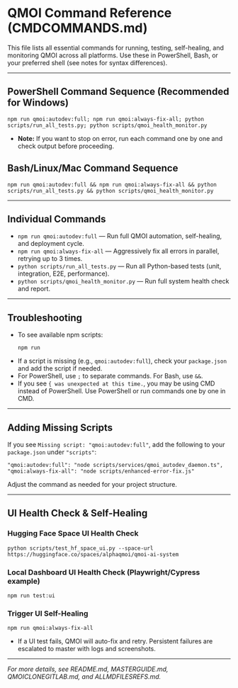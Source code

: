 # QMOI Command Reference (CMDCOMMANDS.md)

This file lists all essential commands for running, testing, self-healing, and monitoring QMOI across all platforms. Use these in PowerShell, Bash, or your preferred shell (see notes for syntax differences).

---

## PowerShell Command Sequence (Recommended for Windows)

```
npm run qmoi:autodev:full; npm run qmoi:always-fix-all; python scripts/run_all_tests.py; python scripts/qmoi_health_monitor.py
```

- **Note:** If you want to stop on error, run each command one by one and check output before proceeding.

## Bash/Linux/Mac Command Sequence

```
npm run qmoi:autodev:full && npm run qmoi:always-fix-all && python scripts/run_all_tests.py && python scripts/qmoi_health_monitor.py
```

---

## Individual Commands

- `npm run qmoi:autodev:full` — Run full QMOI automation, self-healing, and deployment cycle.
- `npm run qmoi:always-fix-all` — Aggressively fix all errors in parallel, retrying up to 3 times.
- `python scripts/run_all_tests.py` — Run all Python-based tests (unit, integration, E2E, performance).
- `python scripts/qmoi_health_monitor.py` — Run full system health check and report.

---

## Troubleshooting

- To see available npm scripts:
  ```
  npm run
  ```
- If a script is missing (e.g., `qmoi:autodev:full`), check your `package.json` and add the script if needed.
- For PowerShell, use `;` to separate commands. For Bash, use `&&`.
- If you see `{ was unexpected at this time.`, you may be using CMD instead of PowerShell. Use PowerShell or run commands one by one in CMD.

---

## Adding Missing Scripts

If you see `Missing script: "qmoi:autodev:full"`, add the following to your `package.json` under `"scripts"`:

```
"qmoi:autodev:full": "node scripts/services/qmoi_autodev_daemon.ts",
"qmoi:always-fix-all": "node scripts/enhanced-error-fix.js"
```

Adjust the command as needed for your project structure.

---

## UI Health Check & Self-Healing

### Hugging Face Space UI Health Check
```
python scripts/test_hf_space_ui.py --space-url https://huggingface.co/spaces/alphaqmoi/qmoi-ai-system
```

### Local Dashboard UI Health Check (Playwright/Cypress example)
```
npm run test:ui
```

### Trigger UI Self-Healing
```
npm run qmoi:always-fix-all
```

- If a UI test fails, QMOI will auto-fix and retry. Persistent failures are escalated to master with logs and screenshots.

---

*For more details, see README.md, MASTERGUIDE.md, QMOICLONEGITLAB.md, and ALLMDFILESREFS.md.* 